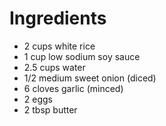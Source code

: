 # Ingredients

- 2 cups white rice
- 1 cup low sodium soy sauce
- 2.5 cups water
- 1/2 medium sweet onion (diced)
- 6 cloves garlic (minced)
- 2 eggs
- 2 tbsp butter